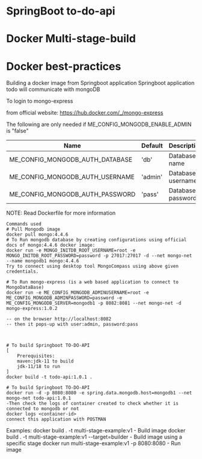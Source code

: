 # SpringBoot to-do-api
# Docker Multi-stage-build
# Docker best-practices
Building a docker image from Springboot application
Springboot application todo will communicate with mongoDB

To login to mongo-express 

from official website: https://hub.docker.com/_/mongo-express

The following are only needed if ME_CONFIG_MONGODB_ENABLE_ADMIN is "false"

Name                            | Default         | Description
--------------------------------|-----------------|------------
ME_CONFIG_MONGODB_AUTH_DATABASE | 'db'            | Database name
ME_CONFIG_MONGODB_AUTH_USERNAME | 'admin'         | Database username
ME_CONFIG_MONGODB_AUTH_PASSWORD | 'pass'          | Database password

NOTE: Read Dockerfile for more information

    Commands used
    # Pull Mongodb image
    docker pull mongo:4.4.6
    # To Run mongodb database by creating configurations using official docs of mongo:4.4.6 docker image:
    docker run -e MONGO_INITDB_ROOT_USERNAME=root -e MONGO_INITDB_ROOT_PASSWORD=password -p 27017:27017 -d --net mongo-net --name mongodb1 mongo:4.4.6
    Try to connect using desktop tool MongoCompass using above given credentials.

    # To Run mongo-express (is a web based application to connect to MongoDataBase)
    docker run -e ME_CONFIG_MONGODB_ADMINUSERNAME=root -e ME_CONFIG_MONGODB_ADMINPASSWORD=password -e ME_CONFIG_MONGODB_SERVER=mongodb1 -p 8082:8081 --net mongo-net -d mongo-express:1.0.2

    -- on the browser http://localhost:8082
    -- then it pops-up with user:admin, password:pass



    # To build Springboot TO-DO-API
    [
        Prerequisites: 
        maven:jdk-11 to build
        jdk-11/18 to run
    ]
    docker build -t todo-api:1.0.1 .

    # To build Springboot TO-DO-API
    docker run -d -p 8080:8080 -e spring.data.mongodb.host=mongodb1 --net mongo-net todo-api:1.0.1
    -Then check the logs of container created to check whether it is connected to mongodb or not
    docker logs <container-id>
    connect this application with POSTMAN
    



Examples:
    docker build . -t multi-stage-example:v1 - Build image
    docker build . -t multi-stage-example:v1 --target=builder - Build image using a specific stage
    docker run multi-stage-example:v1 -p 8080:8080 - Run image
